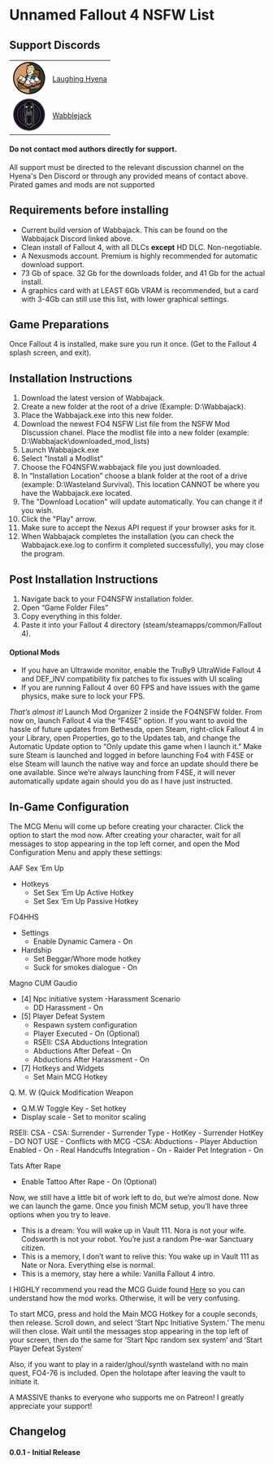 # Unnamed Fallout 4 NSFW List

## Support Discords

<table stlyle="border: none;">
<tr>
<td><img src="https://github.com/LaughingHyena279/boston-cream-pie/blob/master/images/image_3.png?raw=true" width="64px" /></td>
<td><a href="https://discord.gg/TFahj9n">Laughing Hyena</a></td>
</tr>
<tr>
<td><img src="https://github.com/LaughingHyena279/boston-cream-pie/blob/master/images/image_4.png?raw=true" width="64px" /></td>
<td><a href="https://discord.gg/wabbajack">Wabblejack</a></td>
</tr>
</table>

#### Do not contact mod authors directly for support.

All support must be directed to the relevant discussion channel on the Hyena's Den Discord or through any provided means of contact above.  
Pirated games and mods are not supported

## Requirements before installing

- Current build version of Wabbajack. This can be found on the Wabbajack Discord linked above.
- Clean install of Fallout 4, with all DLCs **except** HD DLC. Non-negotiable.
- A Nexusmods account. Premium is highly recommended for automatic download support.
- 73 Gb of space. 32 Gb for the downloads folder, and 41 Gb for the actual install.
- A graphics card with at LEAST 6Gb VRAM is recommended, but a card with 3-4Gb can still use this list, with lower graphical settings.

## Game Preparations

Once Fallout 4 is installed, make sure you run it once. (Get to the Fallout 4 splash screen, and exit).

## Installation Instructions

1. Download the latest version of Wabbajack.
2. Create a new folder at the root of a drive (Example: D:\Wabbajack).
3. Place the Wabbajack.exe into this new folder.
4. Download the newest FO4 NSFW List file from the NSFW Mod DIscussion chanel.
Place the modlist file into a new folder (example: D:\Wabbajack\downloaded_mod_lists)
5. Launch Wabbajack.exe
6. Select "Install a Modlist"
7. Choose the FO4NSFW.wabbajack file you just downloaded.
8. In “Installation Location” choose a blank folder at the root of a drive (example: D:\Wasteland Survival). This location CANNOT be where you have the Wabbajack.exe located.
10. The "Download Location" will update automatically. You can change it if you wish.
11. Click the "Play" arrow.
12. Make sure to accept the Nexus API request if your browser asks for it.
13. When Wabbajack completes the installation (you can check the Wabbajack.exe.log to confirm it completed successfully), you may close the program.

## Post Installation Instructions

1. Navigate back to your FO4NSFW installation folder.
2. Open “Game Folder Files”
3. Copy everything in this folder.
4. Paste it into your Fallout 4 directory (steam/steamapps/common/Fallout 4).

#### Optional Mods

- If you have an Ultrawide monitor, enable the TruBy9 UltraWide Fallout 4 and DEF_INV compatibility fix patches to fix issues with UI scaling
- If you are running Fallout 4 over 60 FPS and have issues with the game physics, make sure to lock your FPS.

*That’s almost it!* Launch Mod Organizer 2 inside the FO4NSFW folder. 
From now on, launch Fallout 4 via the “F4SE” option.
If you want to avoid the hassle of future updates from Bethesda, open Steam, right-click Fallout 4 in your Library, open Properties, 
go to the Updates tab, and change the Automatic Update option to “Only update this game when I launch it.” 
Make sure Steam is launched and logged in before launching Fo4 with F4SE or else Steam will launch the native way and force an update should there be one available. 
Since we’re always launching from F4SE, it will never automatically update again should you do as I have just instructed.


## In-Game Configuration

The MCG Menu will come up before creating your character. Click the option to start the mod now. 
After creating your character, wait for all messages to stop appearing in the top left corner, and open the Mod Configuration Menu and apply these settings:

AAF Sex ‘Em Up
- Hotkeys
  - Set Sex ‘Em Up Active Hotkey
  - Set Sex ‘Em Up Passive Hotkey
  
FO4HHS
- Settings
  - Enable Dynamic Camera - On
- Hardship
  - Set Beggar/Whore mode hotkey
  - Suck for smokes dialogue - On

Magno CUM Gaudio
- [4] Npc initiative system
	-Harassment Scenario
    - DD Harassment - On
- [5] Player Defeat System
	- Respawn system configuration
    - Player Executed - On (Optional)
	- RSEII: CSA Abductions Integration
    - Abductions After Defeat - On
    - Abductions After Harassment - On
- [7] Hotkeys and Widgets
  - Set Main MCG Hotkey

Q. M. W (Quick Modification Weapon
- Q.M.W Toggle Key - Set hotkey
- Display scale - Set to monitor scaling


RSEII: CSA
	- CSA: Surrender
    - Surrender Type - HotKey
    - Surrender HotKey - DO NOT USE - Conflicts with MCG
	-CSA: Abductions
    - Player Abduction Enabled - On
    - Real Handcuffs Integration - On
    - Raider Pet Integration - On

Tats After Rape
- Enable Tattoo After Rape - On (Optional)

Now, we still have a little bit of work left to do, but we’re almost done. 
Now we can launch the game. 
Once you finish MCM setup, you’ll have three options when you try to leave.

- This is a dream: You will wake up in Vault 111. Nora is not your wife. Codsworth is not your robot. You’re just a random Pre-war Sanctuary citizen.
- This is a memory, I don’t want to relive this: You wake up in Vault 111 as Nate or Nora. Everything else is normal.
- This is a memory, stay here a while: Vanilla Fallout 4 intro.

I HIGHLY recommend you read the MCG Guide found <a href="https://www.loverslab.com/topic/119951-aaf-mcg-extended-social-interactions/?tab=comments#comment-2579591">Here</a> so you can understand how the mod works. 
Otherwise, it will be very confusing.

To start MCG, press and hold the Main MCG Hotkey for a couple seconds, then release. 
Scroll down, and select ‘Start Npc Initiative System.’ 
The menu will then close. 
Wait until the messages stop appearing in the top left of your screen, then do the same for ‘Start Npc random sex system’ and ‘Start Player Defeat System’

Also, if you want to play in a raider/ghoul/synth wasteland with no main quest, FO4-76 is included. Open the holotape after leaving the vault to initiate it.


A MASSIVE thanks to everyone who supports me on Patreon! I greatly appreciate your support!



## Changelog
#### 0.0.1 - Initial Release

